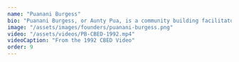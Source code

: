 ```yaml
---
name: "Puanani Burgess"
bio: "Puanani Burgess, or Aunty Pua, is a community building facilitator, trainer and consultant in Hawai'i, the U.S., and throughout the Pacific. She is also a poet and cultural translator noted for her experience in community, family and values-based economic development, mediation, and storytelling processes. Aunty Pua is also well known is a process designer and facilitator for Building the Beloved Community, a community-building and conflict transformation process based on bringing people face to face for ceremony, storytelling, and healing circles of trust and respect. Aunty Pua has been involved in the Native Hawaiian sovereignty movement and several key community struggles (Protect Kaho'olawe 'Ohana, West Beach Development struggle, founding the Wai'anae Coast Community Alternative Development Corporation, etc…), which led her, along with the other founders, to form HACBED as an aloha response to economic development that did not include the people it was affecting. Aunty Pua's initial community-based economic development initiative was the Backyard Aquaculture Program. Taking principles from ancient fish ponds and aloha 'āina, the program provided families with tanks, fish, and training on how to take care of them."
image: "/assets/images/founders/puanani-burgess.png"
video: "/assets/videos/PB-CBED-1992.mp4"
videoCaption: "From the 1992 CBED Video"
order: 9
---
```

